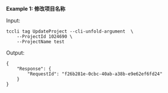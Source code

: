 **Example 1: 修改项目名称**



Input: 

```
tccli tag UpdateProject --cli-unfold-argument  \
    --ProjectId 1024690 \
    --ProjectName test
```

Output: 
```
{
    "Response": {
        "RequestId": "f26b281e-0cbc-40ab-a38b-e9e62ef6fd24"
    }
}
```

